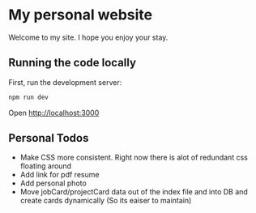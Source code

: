 # My personal website

Welcome to my site. I hope you enjoy your stay.

## Running the code locally

First, run the development server:

```bash
npm run dev
```

Open [http://localhost:3000](http://localhost:3000)

## Personal Todos

* Make CSS more consistent. Right now there is alot of redundant css floating around
* Add link for pdf resume
* Add personal photo
* Move jobCard/projectCard data out of the index file and into DB and create cards dynamically (So its eaiser to maintain)

